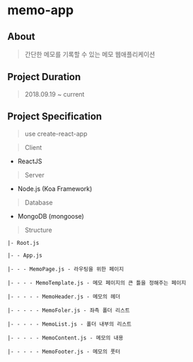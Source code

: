# memo-app


## About

> 간단한 메모를 기록할 수 있는 메모 웹애플리케이션

## Project Duration

> 2018.09.19 ~ current

## Project Specification

> use create-react-app

> Client

* ReactJS

> Server

* Node.js (Koa Framework)

> Database

* MongoDB (mongoose)

> Structure

```
|- Root.js

|- - App.js 

|- - - MemoPage.js - 라우팅을 위한 페이지

|- - - - MemoTemplate.js - 메모 페이지의 큰 틀을 정해주는 페이지

|- - - - - MemoHeader.js - 메모의 헤더

|- - - - - MemoFoler.js - 좌측 폴더 리스트

|- - - - - MemoList.js - 폴더 내부의 리스트

|- - - - - MemoContent.js - 메모의 내용

|- - - - - MemoFooter.js - 메모의 풋터
```